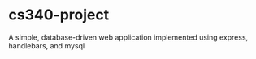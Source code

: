 # cs340-project
A simple, database-driven web application implemented using express, handlebars, and mysql
